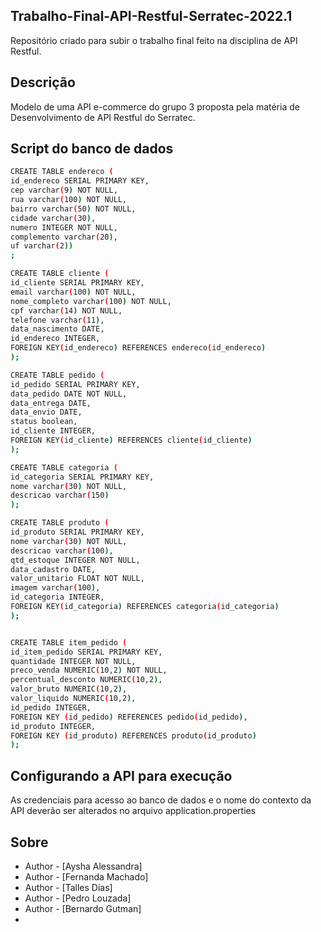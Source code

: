 ## Trabalho-Final-API-Restful-Serratec-2022.1
Repositório criado para subir o trabalho final feito na disciplina de API Restful.

## Descrição

Modelo de uma API e-commerce do grupo 3 proposta pela matéria de Desenvolvimento de API Restful do Serratec.

## Script do banco de dados

```bash
CREATE TABLE endereco (
id_endereco SERIAL PRIMARY KEY, 
cep varchar(9) NOT NULL, 
rua varchar(100) NOT NULL,
bairro varchar(50) NOT NULL,
cidade varchar(30),
numero INTEGER NOT NULL,
complemento varchar(20),
uf varchar(2))
;

CREATE TABLE cliente (
id_cliente SERIAL PRIMARY KEY,
email varchar(100) NOT NULL,
nome_completo varchar(100) NOT NULL,
cpf varchar(14) NOT NULL,
telefone varchar(11),
data_nascimento DATE, 
id_endereco INTEGER, 
FOREIGN KEY(id_endereco) REFERENCES endereco(id_endereco)
);

CREATE TABLE pedido (
id_pedido SERIAL PRIMARY KEY,
data_pedido DATE NOT NULL,
data_entrega DATE, 
data_envio DATE,
status boolean,
id_cliente INTEGER, 
FOREIGN KEY(id_cliente) REFERENCES cliente(id_cliente)
);

CREATE TABLE categoria (
id_categoria SERIAL PRIMARY KEY, 
nome varchar(30) NOT NULL, 
descricao varchar(150)
);

CREATE TABLE produto (
id_produto SERIAL PRIMARY KEY,
nome varchar(30) NOT NULL,
descricao varchar(100),
qtd_estoque INTEGER NOT NULL,
data_cadastro DATE,
valor_unitario FLOAT NOT NULL, 
imagem varchar(100),
id_categoria INTEGER, 
FOREIGN KEY(id_categoria) REFERENCES categoria(id_categoria)
);


CREATE TABLE item_pedido (
id_item_pedido SERIAL PRIMARY KEY,
quantidade INTEGER NOT NULL,
preco_venda NUMERIC(10,2) NOT NULL,
percentual_desconto NUMERIC(10,2),
valor_bruto NUMERIC(10,2),
valor_liquido NUMERIC(10,2),
id_pedido INTEGER, 
FOREIGN KEY (id_pedido) REFERENCES pedido(id_pedido),
id_produto INTEGER,  
FOREIGN KEY (id_produto) REFERENCES produto(id_produto)
);
```
## Configurando a API para execução

As credenciais para acesso ao banco de dados e o nome do contexto da API deverão ser alterados no arquivo application.properties

## Sobre

- Author - [Aysha Alessandra]
- Author - [Fernanda Machado]
- Author - [Talles Dias]
- Author - [Pedro Louzada]
- Author - [Bernardo Gutman]
- 
